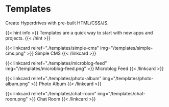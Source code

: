 # Templates

Create Hyperdrives with pre-built HTML/CSS/JS.

{{< hint info >}}
Templates are a quick way to start with new apps and projects.
{{< /hint >}}

{{< linkcard relref="./templates/simple-cms" img="/templates/simple-cms.png" >}}
  Simple CMS
{{< /linkcard >}}

{{< linkcard relref="./templates/microblog-feed" img="/templates/microblog-feed.png" >}}
  Microblog Feed
{{< /linkcard >}}

{{< linkcard relref="./templates/photo-album" img="/templates/photo-album.png" >}}
  Photo Album
{{< /linkcard >}}

{{< linkcard relref="./templates/chat-room" img="/templates/chat-room.png" >}}
  Chat Room
{{< /linkcard >}}